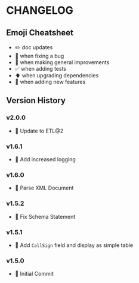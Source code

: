 # CHANGELOG

## Emoji Cheatsheet
- :pencil2: doc updates
- :bug: when fixing a bug
- :rocket: when making general improvements
- :white_check_mark: when adding tests
- :arrow_up: when upgrading dependencies
- :tada: when adding new features

## Version History

### v2.0.0

- :rocket: Update to ETL@2

### v1.6.1

- :rocket: Add increased logging

### v1.6.0

- :tada: Parse XML Document

### v1.5.2

- :bug: Fix Schema Statement

### v1.5.1

- :rocket: Add `CallSign` field and display as simple table

### v1.5.0

- :tada: Initial Commit
